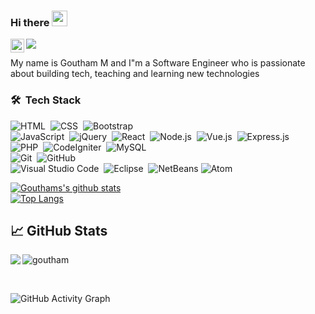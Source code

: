 ### Hi there <img src="https://media.giphy.com/media/hvRJCLFzcasrR4ia7z/giphy.gif" width="25px">

<!-- <a href="https://www.linkedin.com/in/masavarapugoutham/">
  <img align="left" alt="Goutham's LinkedIN" width="22px" src="https://raw.githubusercontent.com/peterthehan/peterthehan/master/assets/linkedin.svg" />
</a> -->
<a href="https://twitter.com/">
  <img align="left" alt="Goutham M | Twitter" width="22px" src="https://raw.githubusercontent.com/peterthehan/peterthehan/master/assets/twitter.svg" />
</a>

![](https://visitor-badge.glitch.me/badge?page_id=gouthamgo)

My name is Goutham M and I"m a Software Engineer who is passionate about building tech, teaching and learning new technologies 

### 🛠 &nbsp;Tech Stack

![HTML](https://img.shields.io/badge/-HTML-05122A?style=flat&logo=HTML5)&nbsp;
![CSS](https://img.shields.io/badge/-CSS-05122A?style=flat&logo=CSS3&logoColor=1572B6)&nbsp;
![Bootstrap](https://img.shields.io/badge/-Bootstrap-05122A?style=flat&logo=bootstrap&logoColor=563D7C)
<br />
![JavaScript](https://img.shields.io/badge/-JavaScript-05122A?style=flat&logo=javascript)&nbsp;
![jQuery](https://img.shields.io/badge/-jQuery-05122A?style=flat&logo=jQuery)&nbsp;
![React](https://img.shields.io/badge/-React-05122A?style=flat&logo=react)&nbsp;
![Node.js](https://img.shields.io/badge/-Node.js-05122A?style=flat&logo=node.js)&nbsp;
![Vue.js](https://img.shields.io/badge/-Vue.js-05122A?style=flat&logo=vue.js)&nbsp;
![Express.js](https://img.shields.io/badge/-Express-05122A?style=flat&logo=express.js)&nbsp;
<br />
![PHP](https://img.shields.io/badge/-PHP-05122A?style=flat&logo=php)&nbsp;
![CodeIgniter](https://img.shields.io/badge/-CodeIgniter-05122A?style=flat&logo=CodeIgniter)&nbsp;
![MySQL](https://img.shields.io/badge/-MySQL-05122A?style=flat&logo=MySQL)&nbsp;
<br />
![Git](https://img.shields.io/badge/-Git-05122A?style=flat&logo=git)&nbsp;
![GitHub](https://img.shields.io/badge/-GitHub-05122A?style=flat&logo=github)&nbsp;
<br />
![Visual Studio Code](https://img.shields.io/badge/-Visual%20Studio%20Code-05122A?style=flat&logo=visual-studio-code&logoColor=007ACC)&nbsp;
![Eclipse](https://img.shields.io/badge/-Eclipse-05122A?style=flat&logo=eclipse-ide&logoColor=2C2255)&nbsp;
![NetBeans](https://img.shields.io/badge/-NetBeans-05122A?style=flat&logo=NetBeans-ide&logoColor=2C2255)
![Atom](https://img.shields.io/badge/-Atom-05122A?style=flat&logo=atom&logoColor=007ACC)&nbsp;


[![Gouthams's github stats](https://github-readme-stats.vercel.app/api?username=gouthamgo&theme=gruvbox)](https://github.com/gouthamgo/github-readme-stats)  
[![Top Langs](https://github-readme-stats.vercel.app/api/top-langs/?username=gouthamgo&layout=compact&theme=gruvbox)](https://github.com/gouthamgo/github-readme-stats)

## &#x1f4c8; GitHub Stats

<p align="left"><img align="left" src=" https://github-readme-stats.vercel.app/" /></p>

 
 <p><img align="center" src="https://github-readme-streak-stats.herokuapp.com/?user=gouthamgo&theme=tokyonight" alt="goutham" /></p>
 
 <br />
 
![GitHub Activity Graph](https://activity-graph.herokuapp.com/graph?username=gouthamgo&bg_color=000000&color=4fff67&line=4fff67&point=ffffff&area=true&hide_border=true)  



